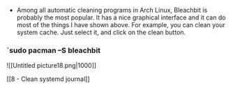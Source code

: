 - Among all automatic cleaning programs in Arch Linux, Bleachbit is probably the most popular. It has a nice graphical interface and it can do most of the things I have shown above. For example, you can clean your system cache. Just select it, and click on the clean button.

### `sudo pacman –S bleachbit

![[Untitled picture18.png|1000]]

[[8 - Clean systemd journal]]

